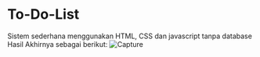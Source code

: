 # To-Do-List
Sistem sederhana menggunakan HTML, CSS dan javascript tanpa database
Hasil Akhirnya sebagai berikut:
![Capture](https://github.com/MasitahTI/Project_To-Do-List/assets/158447847/cecfda8c-a987-49d8-aeb0-810894ca54e4)
